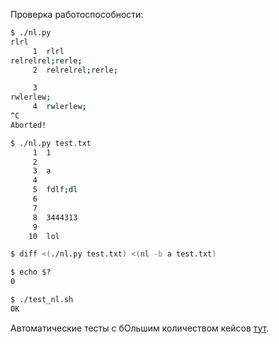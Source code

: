 Проверка работоспособности:
```sh
$ ./nl.py
rlrl
     1	rlrl
relrelrel;rerle;
     2	relrelrel;rerle;

     3
rwlerlew;
     4	rwlerlew;
^C
Aborted!

$ ./nl.py test.txt
     1	1
     2
     3	a
     4
     5	fdlf;dl
     6
     7
     8	3444313
     9
    10	lol

$ diff <(./nl.py test.txt) <(nl -b a test.txt)

$ echo $?
0

$ ./test_nl.sh
OK
```

Автоматические тесты с бОльшим количеством кейсов [тут](../test_nl.sh).
